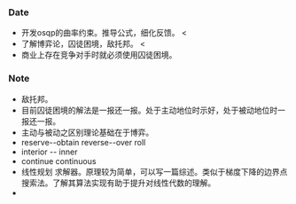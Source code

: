 ### Date
- 开发osqp的曲率约束。推导公式，细化反馈。 <
- 了解博弈论，囚徒困境，敌托邦。 <
- 商业上存在竞争对手时就必须使用囚徒困境。 

### Note
- 敌托邦。
- 目前囚徒困境的解法是一报还一报。处于主动地位时示好，处于被动地位时一报还一报。
- 主动与被动之区别理论基础在于博弈。
- reserve--obtain reverse--over roll
- interior -- inner
- continue continuous
- 线性规划 求解器。原理较为简单，可以写一篇综述。类似于梯度下降的边界点搜索法。了解其算法实现有助于提升对线性代数的理解。
- 